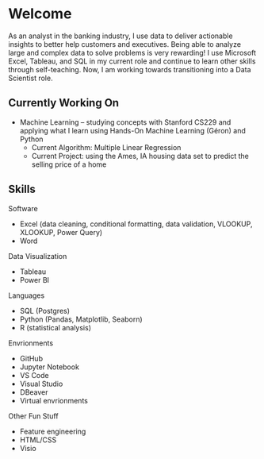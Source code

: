 # Welcome

As an analyst in the banking industry, I use data to deliver actionable insights to better help customers and executives. Being able to analyze large and complex data to solve problems is very rewarding! I use Microsoft Excel, Tableau, and SQL in my current role and continue to learn other skills through self-teaching. Now, I am working towards transitioning into a Data Scientist role. 

## Currently Working On 

* Machine Learning – studying concepts with Stanford CS229 and applying what I learn using Hands-On Machine Learning (Géron) and Python
  - Current Algorithm: Multiple Linear Regression 
  - Current Project: using the Ames, IA housing data set to predict the selling price of a home 

## Skills 

Software

* Excel (data cleaning, conditional formatting, data validation, VLOOKUP, XLOOKUP, Power Query)
* Word

Data Visualization

* Tableau
* Power BI

Languages 

* SQL (Postgres)
* Python (Pandas, Matplotlib, Seaborn)
* R (statistical analysis)

Envrionments 

* GitHub 
* Jupyter Notebook
* VS Code
* Visual Studio
* DBeaver
* Virtual envrionments

Other Fun Stuff

* Feature engineering 
* HTML/CSS
* Visio






<!---
CoolBeansProgramming/CoolBeansProgramming is a ✨ special ✨ repository because its `README.md` (this file) appears on your GitHub profile.
You can click the Preview link to take a look at your changes.
--->
